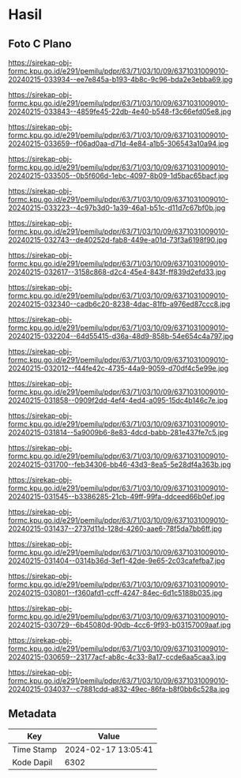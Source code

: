 # Hasil

## Foto C Plano

https://sirekap-obj-formc.kpu.go.id/e291/pemilu/pdpr/63/71/03/10/09/6371031009010-20240215-033934--ee7e845a-b193-4b8c-9c96-bda2e3ebba69.jpg

https://sirekap-obj-formc.kpu.go.id/e291/pemilu/pdpr/63/71/03/10/09/6371031009010-20240215-033843--4859fe45-22db-4e40-b548-f3c66efd05e8.jpg

https://sirekap-obj-formc.kpu.go.id/e291/pemilu/pdpr/63/71/03/10/09/6371031009010-20240215-033659--f06ad0aa-d71d-4e84-a1b5-306543a10a94.jpg

https://sirekap-obj-formc.kpu.go.id/e291/pemilu/pdpr/63/71/03/10/09/6371031009010-20240215-033505--0b5f606d-1ebc-4097-8b09-1d5bac65bacf.jpg

https://sirekap-obj-formc.kpu.go.id/e291/pemilu/pdpr/63/71/03/10/09/6371031009010-20240215-033223--4c97b3d0-1a39-46a1-b51c-d11d7c67bf0b.jpg

https://sirekap-obj-formc.kpu.go.id/e291/pemilu/pdpr/63/71/03/10/09/6371031009010-20240215-032743--de40252d-fab8-449e-a01d-73f3a6198f90.jpg

https://sirekap-obj-formc.kpu.go.id/e291/pemilu/pdpr/63/71/03/10/09/6371031009010-20240215-032617--3158c868-d2c4-45e4-843f-ff839d2efd33.jpg

https://sirekap-obj-formc.kpu.go.id/e291/pemilu/pdpr/63/71/03/10/09/6371031009010-20240215-032340--cadb6c20-8238-4dac-81fb-a976ed87ccc8.jpg

https://sirekap-obj-formc.kpu.go.id/e291/pemilu/pdpr/63/71/03/10/09/6371031009010-20240215-032204--64d55415-d36a-48d9-858b-54e654c4a797.jpg

https://sirekap-obj-formc.kpu.go.id/e291/pemilu/pdpr/63/71/03/10/09/6371031009010-20240215-032012--f44fe42c-4735-44a9-9059-d70df4c5e99e.jpg

https://sirekap-obj-formc.kpu.go.id/e291/pemilu/pdpr/63/71/03/10/09/6371031009010-20240215-031858--0909f2dd-4ef4-4ed4-a095-15dc4b146c7e.jpg

https://sirekap-obj-formc.kpu.go.id/e291/pemilu/pdpr/63/71/03/10/09/6371031009010-20240215-031814--5a9009b6-8e83-4dcd-babb-281e437fe7c5.jpg

https://sirekap-obj-formc.kpu.go.id/e291/pemilu/pdpr/63/71/03/10/09/6371031009010-20240215-031700--feb34306-bb46-43d3-8ea5-5e28df4a363b.jpg

https://sirekap-obj-formc.kpu.go.id/e291/pemilu/pdpr/63/71/03/10/09/6371031009010-20240215-031545--b3386285-21cb-49ff-99fa-ddceed66b0ef.jpg

https://sirekap-obj-formc.kpu.go.id/e291/pemilu/pdpr/63/71/03/10/09/6371031009010-20240215-031437--2737d11d-128d-4260-aae6-78f5da7bb6ff.jpg

https://sirekap-obj-formc.kpu.go.id/e291/pemilu/pdpr/63/71/03/10/09/6371031009010-20240215-031404--0314b36d-3ef1-42de-9e65-2c03cafefba7.jpg

https://sirekap-obj-formc.kpu.go.id/e291/pemilu/pdpr/63/71/03/10/09/6371031009010-20240215-030801--f360afd1-ccff-4247-84ec-6d1c5188b035.jpg

https://sirekap-obj-formc.kpu.go.id/e291/pemilu/pdpr/63/71/03/10/09/6371031009010-20240215-030729--6b45080d-90db-4cc6-9f93-b03157009aaf.jpg

https://sirekap-obj-formc.kpu.go.id/e291/pemilu/pdpr/63/71/03/10/09/6371031009010-20240215-030659--23177acf-ab8c-4c33-8a17-ccde6aa5caa3.jpg

https://sirekap-obj-formc.kpu.go.id/e291/pemilu/pdpr/63/71/03/10/09/6371031009010-20240215-034037--c7881cdd-a832-49ec-86fa-b8f0bb6c528a.jpg


## Metadata

| Key        | Value               |
| ---------- | ------------------- |
| Time Stamp | 2024-02-17 13:05:41 |
| Kode Dapil | 6302                |




